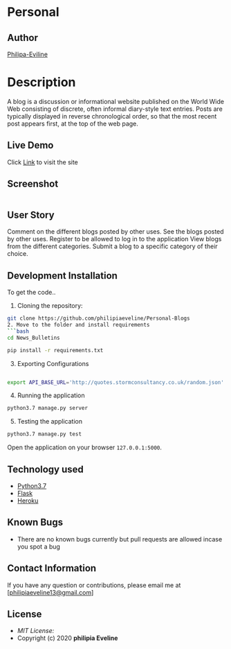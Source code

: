 # Personal
## Author
[Philipa-Eviline](https://github.com/philipiaeveline/Personal-Blogs)

# Description
A blog is a discussion or informational website published on the World Wide Web consisting of discrete, often informal diary-style text entries. Posts are typically displayed in reverse chronological order, so that the most recent post appears first, at the top of the web page. 
## Live Demo
Click [Link]() to visit the site

## Screenshot
<img src="">

## User Story
Comment on the different blogs posted by other uses.
See the blogs posted by other uses.
Register to be allowed to log in to the application
View blogs from the different categories.
Submit a blog to a specific category of their choice.

## Development Installation
To get the code..
1. Cloning the repository:
  ```bash
  git clone https://github.com/philipiaeveline/Personal-Blogs
2. Move to the folder and install requirements
  ```bash
  cd News_Bulletins
  
  pip install -r requirements.txt
  ```
3. Exporting Configurations
  ```bash

  export API_BASE_URL='http://quotes.stormconsultancy.co.uk/random.json'
  ```
4. Running the application
  ```bash
  python3.7 manage.py server
  ```
5. Testing the application
  ```bash
  python3.7 manage.py test
  ```
Open the application on your browser `127.0.0.1:5000`.

## Technology used
* [Python3.7](https://www.python.org/)
* [Flask](http://flask.pocoo.org/)
* [Heroku](https://heroku.com)

## Known Bugs
* There are no known bugs currently but pull requests are allowed incase you spot a bug
## Contact Information 
If you have any question or contributions, please email me at [philipiaeveline13@gmail.com]
## License
* *MIT License:*
* Copyright (c) 2020 **philipia Eveline**